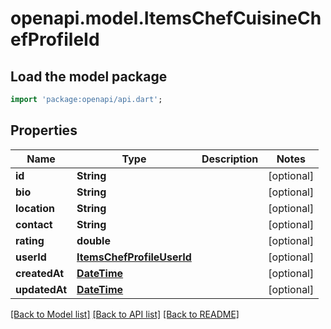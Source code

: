 # openapi.model.ItemsChefCuisineChefProfileId

## Load the model package
```dart
import 'package:openapi/api.dart';
```

## Properties
Name | Type | Description | Notes
------------ | ------------- | ------------- | -------------
**id** | **String** |  | [optional] 
**bio** | **String** |  | [optional] 
**location** | **String** |  | [optional] 
**contact** | **String** |  | [optional] 
**rating** | **double** |  | [optional] 
**userId** | [**ItemsChefProfileUserId**](ItemsChefProfileUserId.md) |  | [optional] 
**createdAt** | [**DateTime**](DateTime.md) |  | [optional] 
**updatedAt** | [**DateTime**](DateTime.md) |  | [optional] 

[[Back to Model list]](../README.md#documentation-for-models) [[Back to API list]](../README.md#documentation-for-api-endpoints) [[Back to README]](../README.md)


